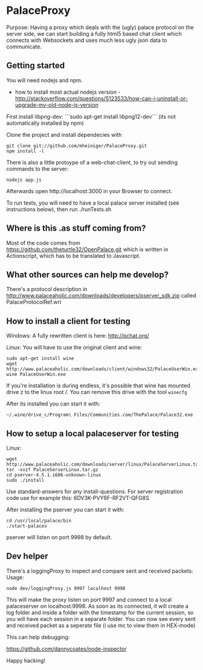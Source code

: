 PalaceProxy
===========

Purpose:
Having a proxy which deals with the (ugly) palace protocol on the server side, we can start building a fully html5 based chat client which connects with Websockets and uses much less ugly json data to communicate.

Getting started
---------------
You will need nodejs and npm.
* how to install most actual nodejs version - http://stackoverflow.com/questions/5123533/how-can-i-uninstall-or-upgrade-my-old-node-js-version

First install libpng-dev:
´´´sudo apt-get install libpng12-dev´´´
(its not automatically installed by npm)

Clone the project and install dependecies with
```
git clone git://github.com/mheiniger/PalaceProxy.git
npm install -l
```

There is also a little protoype of a web-chat-client, to try out sending commands to the server:
```
nodejs app.js
```
Afterwards open http://localhost:3000 in your Browser to connect.

To run tests, you will need to have a local palace server installed (see instructions below), then run ./runTests.sh

Where is this .as stuff coming from?
------------------------------------

Most of the code comes from https://github.com/theturtle32/OpenPalace.git which is written in Actionscript, which has to be translated to Javascript.

What other sources can help me develop?
---------------------------------------

There's a protocol description in http://www.palaceaholic.com/downloads/developers/pserver_sdk.zip called PalaceProtocolRef.wri

How to install a client for testing
-----------------------------------

Windows:
A fully rewritten client is here: http://pchat.org/

Linux:
You will have to use the original client and wine:
```
sudo apt-get install wine
wget http://www.palaceaholic.com/downloads/client/windows32/PalaceUserWin.exe
wine PalaceUserWin.exe
```
If you're installation is during endless, it's possible that wine has mounted drive z to
the linux root /. You can remove this drive with the tool `winecfg`

After its installed you can start it with:
```
~/.wine/drive_c/Program\ Files/Communities.com/ThePalace/Palace32.exe
```


How to setup a local palaceserver for testing
---------------------------------------------

Linux:

```
wget http://www.palaceaholic.com/downloads/server/linux/PalaceServerLinux.tar.gz
tar -xvzf PalaceServerLinux.tar.gz
cd pserver-4.5.1.i686-unknown-linux
sudo ./install
```

Use standard-answers for any install-questions.
For server registration code use for example this:
6DV3K-PVY6F-RF2VT-QFG8S

After installing the pserver you can start it with:
```
cd /usr/local/palace/bin
./start-palaces
```

pserver will listen on port 9998 by default.

Dev helper
----------

There's a loggingProxy to inspect and compare sent and received packets:
Usage:
````
node dev/loggingProxy.js 9997 localhost 9998
````
This will make the proxy listen on port 9997 and connect to a local palaceserver on localhost:9998.
As soon as its connected, it will create a log folder and inside a folder with the timestamp for the current session, so you will have each session in a separate folder.
You can now see every sent and received packet as a seperate file (i use mc to view them in HEX-mode)

This can help debugging:

https://github.com/dannycoates/node-inspector

Happy hacking!
